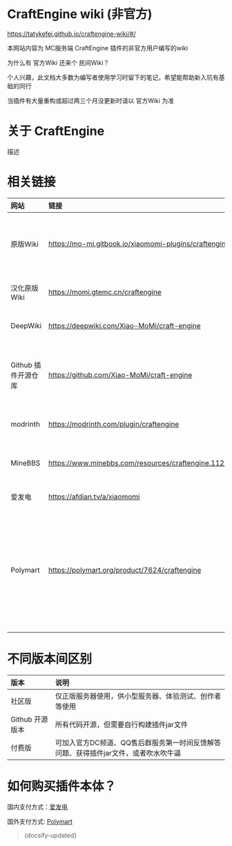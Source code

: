 # CraftEngine wiki (非官方)

https://tatykefei.github.io/craftengine-wiki/#/

本网站内容为 MC服务端 CraftEngine 插件的非官方用户编写的wiki

为什么有 官方Wiki 还来个 民间Wiki？ 

个人兴趣，此文档大多数为编写者使用学习时留下的笔记，希望能帮助新入坑有基础的同行

当插件有大量重构或超过两三个月没更新时请以 官方Wiki 为准

# 关于 CraftEngine​

描述

# 相关链接

| 网站                 | 链接                                                              | 备注                                            |
| :---                 | :---                                                             | :---                                            |
| 原版Wiki             | https://mo-mi.gitbook.io/xiaomomi-plugins/craftengine            | 由于傻逼Gitbook的原因，国内经常上不去是正常的      |
| 汉化原版Wiki         | https://momi.gtemc.cn/craftengine                                 | 虽然普遍落后原版几个版本                         |
| DeepWiki             | https://deepwiki.com/Xiao-MoMi/craft-engine                      | AI生成的wiki，确实够吊                            |
| Github 插件开源仓库   | https://github.com/Xiao-MoMi/craft-engine                        | 别问为什么开源还收费，有脑子都问不出这种问题        |
| modrinth             | https://modrinth.com/plugin/craftengine                          | CE 社区版发布页面                                |
| MineBBS              | https://www.minebbs.com/resources/craftengine.11281/             | 中文搬运帖子，同步[更新日志](https://www.minebbs.com/resources/craftengine.11281/updates) |
| 爱发电               | https://afdian.tv/a/xiaomomi                                     | 国内插件购买链接                                  |
| Polymart             | https://polymart.org/product/7624/craftengine                    | 在爱发电购买后可找默米给予 polymart 下载权限。不过真想吐槽国内访问 polymart 真慢下载插件也慢 |

# 不同版本间区别

| 版本              | 说明                                                                                     |
| :---             | :---                                                                                     |
| 社区版            | 仅正版服务器使用，供小型服务器、体验测试、创作者等使用                                        |
| Github 开源版本   | 所有代码开源，但需要自行构建插件jar文件                                                     |
| 付费版            | 可加入官方DC频道、QQ售后群服务第一时间反馈解答问题、获得插件jar文件，或者吹水吹牛逼             |

# 如何购买插件本体？

国内支付方式：[爱发电](https://afdian.tv/a/xiaomomi)

国外支付方式: [Polymart](https://polymart.org/product/7624/craftengine)

> {docsify-updated}